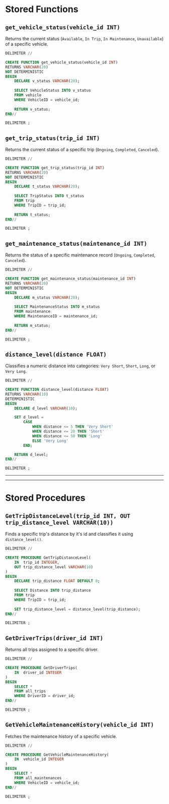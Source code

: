 # Stored Functions

## `get_vehicle_status(vehicle_id INT)`

Returns the current status (`Available`, `In Trip`, `In Maintenance`, `Unavailable`) of a specific vehicle.

```sql
DELIMITER //

CREATE FUNCTION get_vehicle_status(vehicle_id INT)
RETURNS VARCHAR(20)
NOT DETERMINISTIC
BEGIN
	DECLARE v_status VARCHAR(20);
    
    SELECT VehicleStatus INTO v_status
	FROM vehicle
	WHERE VehicleID = vehicle_id;
	
    RETURN v_status;
END//

DELIMITER ;
```

## `get_trip_status(trip_id INT)`

Returns the current status of a specific trip (`Ongoing`, `Completed`, `Canceled`).

```sql
DELIMITER //

CREATE FUNCTION get_trip_status(trip_id INT)
RETURNS VARCHAR(20)
NOT DETERMINISTIC
BEGIN
	DECLARE t_status VARCHAR(20);
    
    SELECT TripStatus INTO t_status
	FROM trip
	WHERE TripID = trip_id;
	
    RETURN t_status;
END//

DELIMITER ;
```

## `get_maintenance_status(maintenance_id INT)`

Returns the status of a specific maintenance record (`Ongoing`, `Completed`, `Canceled`).

```sql
DELIMITER //

CREATE FUNCTION get_maintenance_status(maintenance_id INT)
RETURNS VARCHAR(20)
NOT DETERMINISTIC
BEGIN
	DECLARE m_status VARCHAR(20);
    
    SELECT MaintenanceStatus INTO m_status
	FROM maintenance
	WHERE MaintenanceID = maintenance_id;
	
    RETURN m_status;
END//

DELIMITER ;
```
## `distance_level(distance FLOAT)`

Classifies a numeric distance into categories: `Very Short`, `Short`, `Long`, or `Very Long`.

```sql
DELIMITER //

CREATE FUNCTION distance_level(distance FLOAT)
RETURNS VARCHAR(10)
DETERMINISTIC
BEGIN
    DECLARE d_level VARCHAR(10);

    SET d_level =
        CASE
            WHEN distance <= 5 THEN 'Very Short'
            WHEN distance <= 20 THEN 'Short'
            WHEN distance <= 50 THEN 'Long'
            ELSE 'Very Long'
        END;

    RETURN d_level;
END//

DELIMITER ;
```

---
---

# Stored Procedures

## `GetTripDistanceLevel(trip_id INT, OUT trip_distance_level VARCHAR(10))`

Finds a specific trip's distance by it's id and classifies it using `distance_level()`.

```sql
DELIMITER //

CREATE PROCEDURE GetTripDistanceLevel(
    IN  trip_id INTEGER,  
    OUT trip_distance_level VARCHAR(10)
)
BEGIN
	DECLARE trip_distance FLOAT DEFAULT 0;
    
    SELECT Distance INTO trip_distance
    FROM trip
    WHERE TripID = trip_id;
    
    SET trip_distance_level = distance_level(trip_distance);
END//

DELIMITER ;
```

## `GetDriverTrips(driver_id INT)`

Returns all trips assigned to a specific driver.

```sql
DELIMITER //

CREATE PROCEDURE GetDriverTrips(
    IN  driver_id INTEGER  
)
BEGIN
    SELECT *
    FROM all_trips
    WHERE DriverID = driver_id;
END//

DELIMITER ;
```

## `GetVehicleMaintenanceHistory(vehicle_id INT)`

Fetches the maintenance history of a specific vehicle.

```sql
DELIMITER //

CREATE PROCEDURE GetVehicleMaintenanceHistory(
    IN  vehicle_id INTEGER  
)
BEGIN
    SELECT *
    FROM all_maintenances
    WHERE VehicleID = vehicle_id;
END//

DELIMITER ;
```
